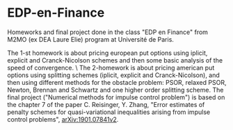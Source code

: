 # EDP-en-Finance
Homeworks and final project done in the class "EDP en Finance" from M2MO (ex DEA Laure Elie) program at  Université de Paris. 

The 1-st homework is about pricing european put options using iplicit, explicit and Cranck-Nicolson schemes and then some basic analysis of the speed of convergence.
\\
The 2-homework is about pricing american put options using splitting schemes (iplicit, explicit and Cranck-Nicolson), and then using different methods for the obstacle problem: PSOR, relaxed PSOR, Newton, Brennan and Schwartz and one higher order splitting scheme.
The final project ("Numerical methods for impulse control problem") is based on the chapter 7 of the paper C. Reisinger, Y. Zhang, "Error estimates of penalty schemes for quasi-variational inequalities arising from impulse control problems", [arXiv:1901.07841v2](https://arxiv.org/abs/1901.07841).
